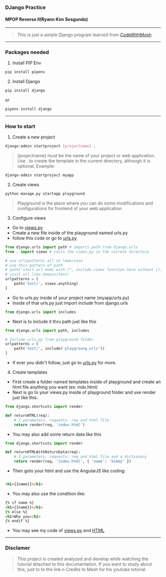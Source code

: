 ### DJango Practice
#### MPOP Reverse II(Ryann Kim Sesgundo)
---
> This is just a simple Django program learned from [CodeWithMosh](https://www.youtube.com/watch?v=rHux0gMZ3Eg)
---
### Packages needed
1. Install PIP Env
```Bash
pip install pipenv
```

2. Install Django
```Bash
pip install django
```
or
```Bash
pipenv install django
```
---
### How to start
1. Create a new project
```Bash
django-admin startproject [projectname] .
```
> [projectname] must be the name of your project or web application. Use . to create the template in the current directory, although it is optional.
Example:
```Bash
django-admin startproject myapp
```

2. Create views
```Bash
python manage.py startapp playground
```
> Playground is the place where you can do some modifications and configurations for frontend of your web application

3. Configure views
* Go to [views.py](playground/views.py)
* Create a new file inside of the playground named urls.py
* follow this code or go to [urls.py](playground/urls.py)
```Python
from django.urls import path # imports path from django.urls
from . import views # calls the views.py in the current directory

# use urlspatterns all in lowercase
# use this pattern of path
# path('start url ends with /", include views function here without ())
# visit url like domain/test/
urlpatterns = [
	path('test/', views.anything)
]
```
* Go to urls.py inside of your project name (myapp/urls.py)
* Inside of that urls.py just import include from django.urls
```Python
from django.urls import includes
```
* Next is to include it thru path just like this
```Python
from django.urls import path, includes

# Include urls.py from playground folder
urlpatterns = [
	path('test/', include('playgroung.urls'))
]
```
* If ever you didn't follow, just go to [urls.py](chatapp/urls.py) for more.

4. Create templates
* First create a folder named templates inside of playground and create an html file anything you want (ex: indx.html)
* Next is go to your views.py inside of playground folder and use render just like this:
```Python
from django.shortcuts import render

def returnHTML(req):
	# 2 parameters, requests: req and html file
	return render(req, 'index.html')
```
* You may also add some return data like this
```Python
from django.shortcuts import render

def returnHTMLWithReturnData(req):
	# 3 parameters, requests: req and html file and a dictionary
	return render(req, 'index.html', { 'name': 'kimmy' })
```
* Then goto your html and use the AngularJS like coding:
```HTML

<h1>{{name}}</h1>

```
* You may also use the condition like:
```HTML
{% if name %}
<h1>{{name}}</h1>
{% else %}
<h1>Who you</h1>
{% endif %}
```
* You may see my code of [views.py](playground/views.py) and [HTML](playground/templates/index.html)
---
### Disclamer
> This project is created analyzed and develop while watching the tutorial attached to this documentation. If you want to study about this, just to to the link.n Credits to Mash for his youtube tutorial.